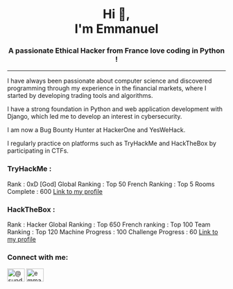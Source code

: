 <h1 align="center">Hi 👋, <br>I'm Emmanuel</h1>
<h3 align="center">A passionate Ethical Hacker from France love coding in Python !</h3>

---

I have always been passionate about computer science and discovered programming through my experience in the financial markets, where I started by developing trading tools and algorithms. 

I have a strong foundation in Python and web application development with Django, which led me to develop an interest in cybersecurity. 

I am now a Bug Bounty Hunter at HackerOne and YesWeHack.

I regularly practice on platforms such as TryHackMe and HackTheBox by participating in CTFs.

<h3 align="left">TryHackMe :</h3>
Rank : 0xD [God]  
Global Ranking  : Top 50  
French Ranking : Top 5  
Rooms Complete : 600  
<a href="https://tryhackme.com/p/Sundayz" target="blank">Link to my profile</a>

<h3 align="left">HackTheBox :</h3>
Rank : Hacker  
Global Ranking : Top 650  
French ranking : Top 100  
Team Ranking : Top 120  
Machine Progress : 100  
Challenge Progress : 60  
<a href="https://app.hackthebox.com/profile/1349136" target="blank">Link to my profile</a>

<h3 align="left">Connect with me:</h3>
<p align="left">
<a href="https://twitter.com/@_sundayz" target="blank"><img align="center" src="https://raw.githubusercontent.com/rahuldkjain/github-profile-readme-generator/master/src/images/icons/Social/twitter.svg" alt="@sundayz__" height="30" width="40" /></a>
<a href="https://linkedin.com/in/emmanuel-devienne" target="blank"><img align="center" src="https://raw.githubusercontent.com/rahuldkjain/github-profile-readme-generator/master/src/images/icons/Social/linked-in-alt.svg" alt="emmanuel devienne" height="30" width="40" /></a>
</p>
